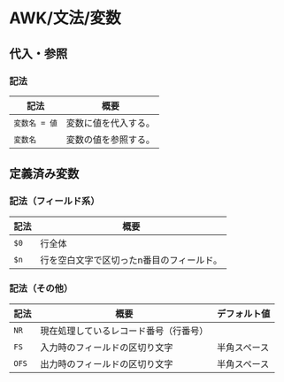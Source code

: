 # AWK/文法/変数

## 代入・参照

### 記法

| 記法          | 概要                 |
| ------------- | -------------------- |
| `変数名 = 値` | 変数に値を代入する。 |
| `変数名`      | 変数の値を参照する。 |

## 定義済み変数

### 記法（フィールド系）

| 記法 | 概要                                      |
| ---- | ----------------------------------------- |
| `$0` | 行全体                                    |
| `$n` | 行を空白文字で区切ったn番目のフィールド。 |

### 記法（その他）

| 記法  | 概要                                   | デフォルト値 |
| ----- | -------------------------------------- | ------------ |
| `NR`  | 現在処理しているレコード番号（行番号） |              |
| `FS`  | 入力時のフィールドの区切り文字         | 半角スペース |
| `OFS` | 出力時のフィールドの区切り文字         | 半角スペース |
